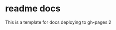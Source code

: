 # readme docs

This is a template for docs deploying to gh-pages 2

<!-- MARKDOWN-AUTO-DOCS:START (CODE:src=./template-header.md) -->
<!-- MARKDOWN-AUTO-DOCS:END -->

<!-- MARKDOWN-AUTO-DOCS:START (CODE:src=./_config.yml) -->
<!-- MARKDOWN-AUTO-DOCS:END -->
